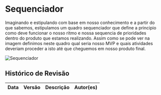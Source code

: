 # Sequenciador

Imaginando e estipulando com base em nosso conhecimento e a partir do que sabemos, estipulamos um quadro sequenciador que define a principio como deve funcionar o nosso ritmo e nossa sequencia de prioridades dentro do produto que estamos realizando. Assim como se pode ver na imagem definimos neste quadro qual seria nosso MVP e quais atividades deveriam proceder a isto até que cheguemos em nosso produto final.

![Sequenciador](https://i.imgur.com/7nqjqWh.png)
## Histórico de Revisão

| Data  | Versão | Descrição | Autor(es) |
|-------|--------|-----------|-----------|
